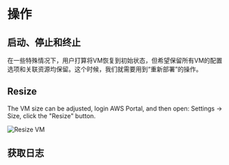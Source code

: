 # 操作

## 启动、停止和终止

在一些特殊情况下，用户打算将VM恢复到初始状态，但希望保留所有VM的配置选项和关联资源均保留。这个时候，我们就需要用到“重新部署”的操作。

## Resize


The VM size can be adjusted, login AWS Portal, and then open: Settings -> Size, click the "Resize" button.

![Resize VM](https://libs.websoft9.com/Websoft9/DocsPicture/en/AWS/AWS-configures-websoft9.png)

## 获取日志